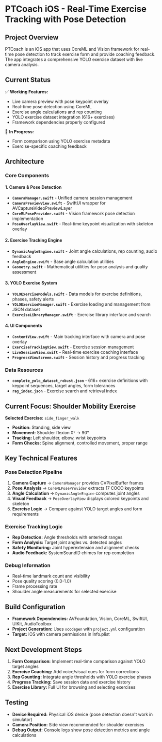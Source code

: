 # PTCoach iOS - Real-Time Exercise Tracking with Pose Detection

## Project Overview
PTCoach is an iOS app that uses CoreML and Vision framework for real-time pose detection to track exercise form and provide coaching feedback. The app integrates a comprehensive YOLO exercise dataset with live camera analysis.

## Current Status
✅ **Working Features:**
- Live camera preview with pose keypoint overlay
- Real-time pose detection using CoreML
- Exercise angle calculations and rep counting
- YOLO exercise dataset integration (616+ exercises)
- Framework dependencies properly configured

🔧 **In Progress:**
- Form comparison using YOLO exercise metadata
- Exercise-specific coaching feedback

## Architecture

### Core Components

#### 1. Camera & Pose Detection
- **`CameraManager.swift`** - Unified camera session management
- **`CameraPreviewView.swift`** - SwiftUI wrapper for AVCaptureVideoPreviewLayer
- **`CoreMLPoseProvider.swift`** - Vision framework pose detection implementation
- **`PoseOverlayView.swift`** - Real-time keypoint visualization with skeleton overlay

#### 2. Exercise Tracking Engine
- **`DynamicAngleEngine.swift`** - Joint angle calculations, rep counting, audio feedback
- **`AngleEngine.swift`** - Base angle calculation utilities
- **`Geometry.swift`** - Mathematical utilities for pose analysis and quality assessment

#### 3. YOLO Exercise System
- **`YOLOExerciseModels.swift`** - Data models for exercise definitions, phases, safety alerts
- **`YOLOExerciseManager.swift`** - Exercise loading and management from JSON dataset
- **`ExerciseLibraryManager.swift`** - Exercise library interface and search

#### 4. UI Components
- **`ContentView.swift`** - Main tracking interface with camera and pose overlay
- **`ExerciseTrackingView.swift`** - Exercise session management
- **`LiveSessionView.swift`** - Real-time exercise coaching interface
- **`ProgressViewScreen.swift`** - Session history and progress tracking

### Data Resources
- **`complete_yolo_dataset_robust.json`** - 616+ exercise definitions with keypoint sequences, target angles, form tolerances
- **`rag_index.json`** - Exercise search and retrieval index

## Current Focus: Shoulder Mobility Exercise

**Selected Exercise:** `side_finger_walk`
- **Position:** Standing, side view
- **Movement:** Shoulder flexion 0° → 90°
- **Tracking:** Left shoulder, elbow, wrist keypoints
- **Form Checks:** Spine alignment, controlled movement, proper range

## Key Technical Features

### Pose Detection Pipeline
1. **Camera Capture** → `CameraManager` provides CVPixelBuffer frames
2. **Pose Analysis** → `CoreMLPoseProvider` extracts 17 COCO keypoints
3. **Angle Calculation** → `DynamicAngleEngine` computes joint angles
4. **Visual Feedback** → `PoseOverlayView` displays colored keypoints and skeleton
5. **Exercise Logic** → Compare against YOLO target angles and form requirements

### Exercise Tracking Logic
- **Rep Detection:** Angle thresholds with enter/exit ranges
- **Form Analysis:** Target joint angles vs. detected angles
- **Safety Monitoring:** Joint hyperextension and alignment checks
- **Audio Feedback:** SystemSoundID chimes for rep completion

### Debug Information
- Real-time landmark count and visibility
- Pose quality scoring (0.0-1.0)
- Frame processing rate
- Shoulder angle measurements for selected exercise

## Build Configuration
- **Framework Dependencies:** AVFoundation, Vision, CoreML, SwiftUI, UIKit, AudioToolbox
- **Project Generation:** Uses `xcodegen` with `project.yml` configuration
- **Target:** iOS with camera permissions in Info.plist

## Next Development Steps
1. **Form Comparison:** Implement real-time comparison against YOLO target angles
2. **Exercise Coaching:** Add voice/visual cues for form corrections
3. **Rep Counting:** Integrate angle thresholds with YOLO exercise phases
4. **Progress Tracking:** Save session data and exercise history
5. **Exercise Library:** Full UI for browsing and selecting exercises

## Testing
- **Device Required:** Physical iOS device (pose detection doesn't work in simulator)
- **Camera Position:** Side view recommended for shoulder exercises
- **Debug Output:** Console logs show pose detection metrics and angle calculations
